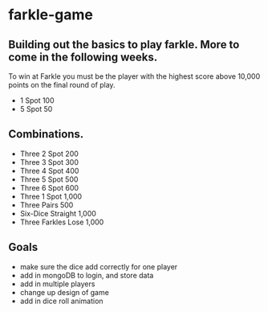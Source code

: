 # farkle-game
## Building out the basics to play farkle. More to come in the following weeks.

To win at Farkle you must be the player with the highest score above 10,000 points on the final round of play.

* 1 Spot 100
* 5 Spot 50

## Combinations.

* Three 2 Spot 200
* Three 3 Spot 300
* Three 4 Spot 400
* Three 5 Spot 500
* Three 6 Spot 600
* Three 1 Spot 1,000
* Three Pairs 500
* Six-Dice Straight 1,000
* Three Farkles Lose 1,000

## Goals
* make sure the dice add correctly for one player
* add in mongoDB to login, and store data
* add in multiple players
* change up design of game
* add in dice roll animation
